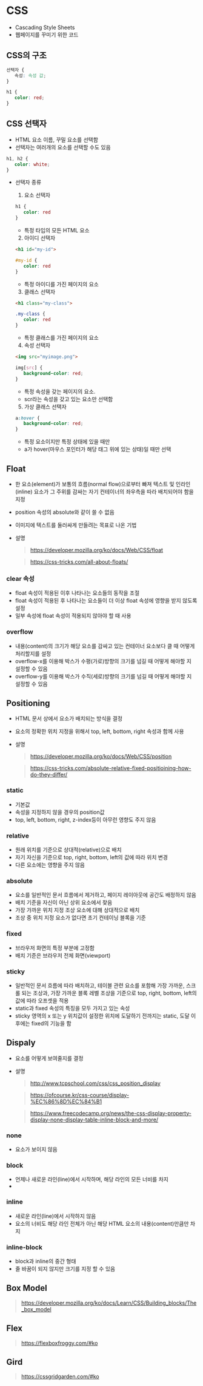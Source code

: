 # CSS
- Cascading Style Sheets
- 웹페이지를 꾸미기 위한 코드

## CSS의 구조
```css
선택자 {
   속성: 속성 값;
}
```
```css
h1 {
   color: red;
}
```

## CSS 선택자
- HTML 요소 이름, 꾸밀 요소를 선택함
- 선택자는 여러개의 요소를 선택할 수도 있음
```css
h1, h2 {
   color: white;
}
```
- 선택자 종류
  1. 요소 선택자
    ```css
    h1 {
       color: red
    }
    ```
    - 특정 타입의 모든 HTML 요소

  2. 아이디 선택자
    ```html
    <h1 id="my-id">
    ```
    ```css
    #my-id {
       color: red
    }
    ```
    - 특정 아이디를 가진 페이지의 요소

  3. 클래스 선택자
    ```html
    <h1 class="my-class">
    ```
    ```css
    .my-class {
       color: red
    }
    ```
    - 특정 클래스를 가진 페이지의 요소

  4. 속성 선택자
    ```html
    <img src="myimage.png">
    ```
    ```css
    img[src] {
       background-color: red;
    }
    ```
    - 특정 속성을 갖는 페이지의 요소.
    - scr라는 속성을 갖고 있는 요소만 선택함

  5. 가상 클래스 선택자
    ```css
    a:hover {
       background-color: red;
    }
    ```
    - 특정 요소이지만 특정 상태에 있을 때만
    - a가 hover(마우스 포인터가 해당 태그 위에 있는 상태)일 때만 선택

## Float
- 한 요소(element)가 보통의 흐름(normal flow)으로부터 빠져 텍스트 및 인라인(inline) 요소가 그 주위를 감싸는 자기 컨테이너의 좌우측을 따라 배치되어야 함을 지정
- position 속성의 absolute와 같이 쓸 수 없음
- 이미지에 텍스트를 둘러싸게 만들려는 목표로 나온 기법

- 설명
   > https://developer.mozilla.org/ko/docs/Web/CSS/float

   > https://css-tricks.com/all-about-floats/

### clear 속성
- float 속성이 적용된 이후 나타나는 요소들의 동작을 조절
- float 속성이 적용된 후 나타나는 요소들이 더 이상 float 속성에 영향을 받지 않도록 설정
- 일부 속성에 float 속성이 적용되지 않아야 할 때 사용

### overflow
- 내용(content)의 크기가 해당 요소를 감싸고 있는 컨테이너 요소보다 클 때 어떻게 처리할지를 설정
- overflow-x를 이용해 박스가 수평(가로)방향의 크기를 넘길 때 어떻게 해야할 지 설정할 수 있음
- overflow-y를 이용해 박스가 수직(세로)방향의 크기를 넘길 때 어떻게 해야할 지 설정할 수 있음

## Positioning
- HTML 문서 상에서 요소가 배치되는 방식을 결정
- 요소의 정확한 위치 지정을 위해서 top, left, bottom, right 속성과 함께 사용

- 설명
   > https://developer.mozilla.org/ko/docs/Web/CSS/position

   > https://css-tricks.com/absolute-relative-fixed-positioining-how-do-they-differ/

### static
- 기본값
- 속성을 지정하지 않을 경우의 position값
- top, left, bottom, right, z-index등이 아무런 영향도 주지 않음

### relative
- 원래 위치를 기준으로 상대적(relative)으로 배치
- 자기 자신을 기준으로 top, right, bottom, left의 값에 따라 위치 변경
- 다른 요소에는 영향을 주지 않음

### absolute
- 요소를 일반적인 문서 흐름에서 제거하고, 페이지 레이아웃에 공간도 배정하지 않음
- 배치 기준을 자신이 아닌 상위 요소에서 찾음
- 가장 가까운 위치 지정 조상 요소에 대해 상대적으로 배치
- 조상 중 위치 지정 요소가 없다면 초기 컨테이닝 블록을 기준

### fixed
- 브라우저 화면의 특정 부분에 고정함
- 배치 기준은 브라우저 전체 화면(viewport)

### sticky
- 일반적인 문서 흐름에 따라 배치하고, 테이블 관련 요소를 포함해 가장 가까운, 스크롤 되는 조상과, 가장 가까운 블록 레벨 조상을 기준으로 top, right, bottom, left의 값에 따라 오프셋을 적용
- static과 fixed 속성의 특징을 모두 가지고 있는 속성
- sticky 영역의 x 또는 y 위치값이 설정한 위치에 도달하기 전까지는 static, 도달 이후에는 fixed의 기능을 함

## Dispaly
- 요소를 어떻게 보여줄지를 결정

- 설명
   > http://www.tcpschool.com/css/css_position_display

   > https://ofcourse.kr/css-course/display-%EC%86%8D%EC%84%B1

   > https://www.freecodecamp.org/news/the-css-display-property-display-none-display-table-inline-block-and-more/

### none
- 요소가 보이지 않음

### block
- 언제나 새로운 라인(line)에서 시작하며, 해당 라인의 모든 너비를 차지
- 

### inline
- 새로운 라인(line)에서 시작하지 않음
- 요소의 너비도 해당 라인 전체가 아닌 해당 HTML 요소의 내용(content)만큼만 차지

### inline-block
- block과 inline의 중간 형태
- 줄 바꿈이 되지 않지만 크기를 지정 할 수 있음

## Box Model
> https://developer.mozilla.org/ko/docs/Learn/CSS/Building_blocks/The_box_model

## Flex
> https://flexboxfroggy.com/#ko

## Gird
> https://cssgridgarden.com/#ko